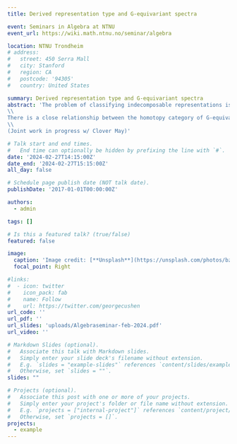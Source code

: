 ```yaml
---
title: Derived representation type and G-equivariant spectra

event: Seminars in Algebra at NTNU
event_url: https://wiki.math.ntnu.no/seminar/algebra

location: NTNU Trondheim
# address:
#   street: 450 Serra Mall
#   city: Stanford
#   region: CA
#   postcode: '94305'
#   country: United States

summary: Derived representation type and G-equivariant spectra
abstract: 'The problem of classifying indecomposable representations is one of the earliest problems in representation theory. The famous Tame-Wild dichotomy loosely says that algebras split into two groups: those where classifying modules are relatively easily, and those where a classification is completely hopeless. In 2003 a similar dichotomy was proven for perfect complexes in the derived category.
\\
There is a close relationship between the homotopy category of G-equivariant spectra and the derived category of cohomological MacKey functors. In this talk we look at which groups give rise to derived tame and which give rise to derived wild cohomological MacKey functors.
\\
(Joint work in progress w/ Clover May)'

# Talk start and end times.
#   End time can optionally be hidden by prefixing the line with `#`.
date: '2024-02-27T14:15:00Z'
date_end: '2024-02-27T15:15:00Z'
all_day: false

# Schedule page publish date (NOT talk date).
publishDate: '2017-01-01T00:00:00Z'

authors:
  - admin

tags: []

# Is this a featured talk? (true/false)
featured: false

image:
  caption: 'Image credit: [**Unsplash**](https://unsplash.com/photos/bzdhc5b3Bxs)'
  focal_point: Right

#links:
#  - icon: twitter
#    icon_pack: fab
#    name: Follow
#    url: https://twitter.com/georgecushen
url_code: ''
url_pdf: ''
url_slides: 'uploads/Algebraseminar-feb-2024.pdf'
url_video: ''

# Markdown Slides (optional).
#   Associate this talk with Markdown slides.
#   Simply enter your slide deck's filename without extension.
#   E.g. `slides = "example-slides"` references `content/slides/example-slides.md`.
#   Otherwise, set `slides = ""`.
slides: ""

# Projects (optional).
#   Associate this post with one or more of your projects.
#   Simply enter your project's folder or file name without extension.
#   E.g. `projects = ["internal-project"]` references `content/project/deep-learning/index.md`.
#   Otherwise, set `projects = []`.
projects:
  - example
---
```


<!-- {{% callout note %}}
Click on the **Slides** button above to view the built-in slides feature.
{{% /callout %}}

Slides can be added in a few ways:

- **Create** slides using Hugo Blox Builder's [_Slides_](https://docs.hugoblox.com/reference/content-types/) feature and link using `slides` parameter in the front matter of the talk file
- **Upload** an existing slide deck to `static/` and link using `url_slides` parameter in the front matter of the talk file
- **Embed** your slides (e.g. Google Slides) or presentation video on this page using [shortcodes](https://docs.hugoblox.com/reference/markdown/).

Further event details, including [page elements](https://docs.hugoblox.com/reference/markdown/) such as image galleries, can be added to the body of this page. -->
